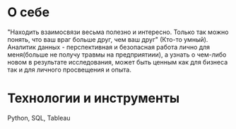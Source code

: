 # О себе
"Находить взаимосвязи весьма полезно и интересно. Только так можно понять, что ваш враг больше друг, чем ваш друг" (Кто-то умный).   
Аналитик данных - перспективная и безопасная работа лично для меня(больше не получу травмы на предприятиии), а узнать о чем-либо новом в результате исследования, может быть ценным как для бизнеса так и для личного просвещения и опыта.

# Технологии и инструменты
Python, SQL, Tableau
